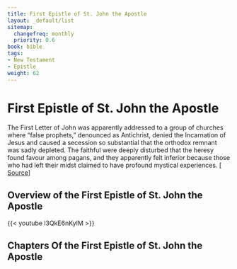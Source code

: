 ```yaml
---
title: First Epistle of St. John the Apostle
layout: _default/list
sitemap:
  changefreq: monthly
  priority: 0.6
book: bible
tags:
- New Testament
- Epistle
weight: 62
---
```

# First Epistle of St. John the Apostle

The First Letter of John was apparently addressed to a group of churches where “false prophets,” denounced as Antichrist, denied the Incarnation of Jesus and caused a secession so substantial that the orthodox remnant was sadly depleted. The faithful were deeply disturbed that the heresy found favour among pagans, and they apparently felt inferior because those who had left their midst claimed to have profound mystical experiences.   [ [Source](https://www.britannica.com/topic/letters-of-John)]

## Overview of the First Epistle of St. John the Apostle
{{< youtube l3QkE6nKylM >}}

## Chapters Of the First Epistle of St. John the Apostle